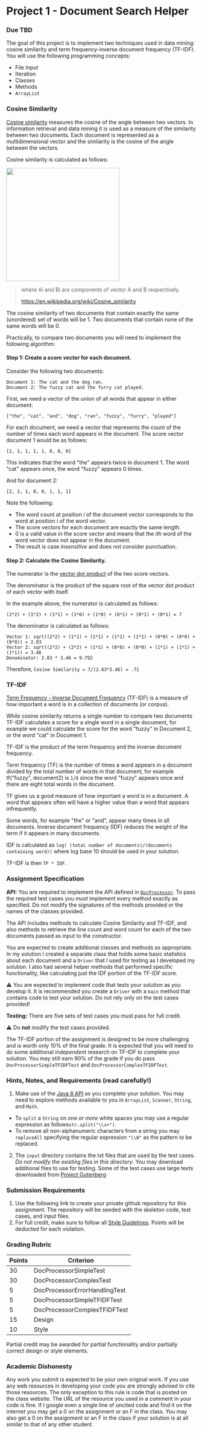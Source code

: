 Project 1 - Document Search Helper
==================================

### Due TBD

The goal of this project is to implement two techniques used in data mining: cosine similarity and term frequency-inverse document frequency (TF-IDF). You will use the following programming concepts:

- File Input
- Iteration
- Classes
- Methods
- `ArrayList`

### Cosine Similarity

[Cosine similarity](https://en.wikipedia.org/wiki/Cosine_similarity) measures the cosine of the angle between two vectors. In information retrieval and data mining it is used as a measure of the similarity between two documents. Each document is represented as a multidimensional vector and the similarity is the cosine of the angle between the vectors.

Cosine similarity is calculated as follows:

<img src="https://wikimedia.org/api/rest_v1/media/math/render/svg/1e1fccd8f6d7c2acccde3c9426a795c4b9570c27" width="300">

> where Ai and Bi are components of vector A and B respectively.
> 
>  https://en.wikipedia.org/wiki/Cosine_similarity

The cosine similarity of two documents that contain exactly the same (unordered) set of words will be 1. Two documents that contain none of the same words will be 0.

Practically, to compare two documents you will need to implement the following algorithm:

#### Step 1: Create a *score vector* for each document. 

Consider the following two documents:

```
Document 1: The cat and the dog ran.
Document 2: The fuzzy cat and the furry cat played.
```

First, we need a vector of the union of all words that appear in either document:

```
["the", "cat", "and", "dog", "ran", "fuzzy", "furry", "played"]
```

For each document, we need a vector that represents the count of the number of times each word appears in the document. The score vector document 1 would be as follows:

```
[2, 1, 1, 1, 1, 0, 0, 0]
```

This indicates that the word "the" appears twice in document 1. The word "cat" appears once, the word "fuzzy" appears 0 times.

And for document 2:

```
[2, 2, 1, 0, 0, 1, 1, 1]
```

Note the following:

- The word count at position *i* of the document vector corresponds to the word at position *i* of the word vector.
- The score vectors for each document are exactly the same length.
- 0 is a valid value in the score vector and means that the *ith* word of the word vector does not appear in the document.
- The result is case *insensitive* and does not consider punctuation.

#### Step 2: Calculate the Cosine Similarity.

The numerator is the [vector dot product](https://www.mathsisfun.com/algebra/vectors-dot-product.html) of the two score vectors.

The denominator is the product of the square root of the vector dot product of each vector with itself.

In the example above, the numerator is calculated as follows:

```
(2*2) + (1*2) + (1*1) + (1*0) + (1*0) + (0*1) + (0*1) + (0*1) = 7
```

The denominator is calculated as follows:

```
Vector 1: sqrt((2*2) + (1*1) + (1*1) + (1*1) + (1*1) + (0*0) + (0*0) + (0*0)) = 2.83
Vector 2: sqrt((2*2) + (2*2) + (1*1) + (0*0) + (0*0) + (1*1) + (1*1) + (1*1)) = 3.46
Denominator: 2.83 * 3.46 = 9.792
```

Therefore, `Cosine Similarity = 7/(2.83*3.46) = .71`

### TF-IDF

[Term Frequency - Inverse Document Frequency](https://en.wikipedia.org/wiki/Tf%E2%80%93idf)  (TF-IDF) is a measure of how important a word is in a collection of documents (or corpus). 

While cosine similarity returns a single number to compare two documents TF-IDF calculates a score for a single word in a single document, for example we could calculate the score for the word "fuzzy" in Document 2, or the word "cat" in Document 1.

TF-IDF is the product of the term frequency and the inverse document frequency.

Term frequency (TF) is the number of times a word appears in a document divided by the total number of words in that document, for example tf("fuzzy", document2) is `1/8` since the word "fuzzy" appears once and there are eight total words in the document. 

TF gives us a good measure of how important a word is in a document. A word that appears often will have a higher value than a word that appears infrequently.

Some words, for example "the" or "and", appear many times in all documents. Inverse document frequency (IDF) reduces the weight of the term if it appears in many documents.

IDF is calculated as `log( (total number of documents)/(documents containing word))` where log base 10 should be used in your solution.

TF-IDF is then `TF * IDF`.

### Assignment Specification

**API:** You are required to implement the API defined in [`DocProcessor`](https://github.com/CS514-F17/DocumentSearchHelper/blob/master/src/main/java/docsearch/DocProcessor.java). To pass the required test cases you *must* implement every method exactly as specified. Do not modify the signatures of the methods provided or the names of the classes provided.

The API includes methods to calculate Cosine Similarity and TF-IDF, and also methods to retrieve the line count and word count for each of the two documents passed as input to the constructor.

You are expected to create additional classes and methods as appropriate. In my solution I created a separate class that holds some basic statistics about each document and a `Driver` that I used for testing as I developed my solution. I also had several helper methods that performed specific functionality, like calculating just the IDF portion of the TF-IDF score.

:warning: You are expected to implement code that tests your solution as you develop it. It is recommended you create a `Driver` with a `main` method that contains code to test your solution. Do not rely only on the test cases provided!

**Testing:** There are five sets of test cases you must pass for full credit. 

:warning: Do **not** modify the test cases provided. 

The TF-IDF portion of the assignment is designed to be more challenging and is worth only 10% of the final grade. It is expected that you will need to do some additional *independent* research on TF-IDF to complete your solution. You may still earn 90% of the grade if you do pass `DocProcessorSimpleTFIDFTest` and `DocProcessorComplexTFIDFTest`.


### Hints, Notes, and Requirements (read carefully!)

1. Make use of the [Java 8 API](https://docs.oracle.com/javase/8/docs/api/) as you complete your solution. You may need to explore methods available to you in `ArrayList`, `Scanner`,  `String`, and `Math`.
  * To `split` a `String` on one *or more* white spaces you may use a regular expression as follows`str.split("\\s+")`. 
  * To remove all non-alphanumeric characters from a string you may `replaceAll` specifying the regular expression `"\\W"` as the pattern to be replaced.
2. The `input` directory contains the txt files that are used by the test cases. *Do not modify the existing files in this directory*. You may download additional files to use for testing. Some of the test cases use large texts downloaded from [Project Gutenberg](https://www.gutenberg.org/)


### Submission Requirements

1. Use the following link to create your private github repository for this assignment. The repository will be seeded with the skeleton code, test cases, and input files. 
2. For full credit, make sure to follow all [Style Guidelines](https://github.com/CS514-F17/notes/blob/master/Admin/style.md). Points will be deducted for each violation.


### Grading Rubric

| Points | Criterion |
| ------ | -------- |  
| 30 | DocProcessorSimpleTest |
| 30 | DocProcessorComplexTest | 
| 5 | DocProcessorErrorHandlingTest | 
| 5 | DocProcessorSimpleTFIDFTest |
| 5 | DocProcessorComplexTFIDFTest | | 
| 15 | Design |
| 10 | Style |

Partial credit may be awarded for partial functionality and/or partially correct design or style elements.

### Academic Dishonesty

Any work you submit is expected to be your own original work. If you use any web resources in developing your code you are strongly advised to cite those resources. The only exception to this rule is code that is posted on the class website. The URL of the resource you used in a comment in your code is fine. If I google even a single line of uncited code and find it on the internet you may get a 0 on the assignment or an F in the class. You may also get a 0 on the assignment or an F in the class if your solution is at all similar to that of any other student.

